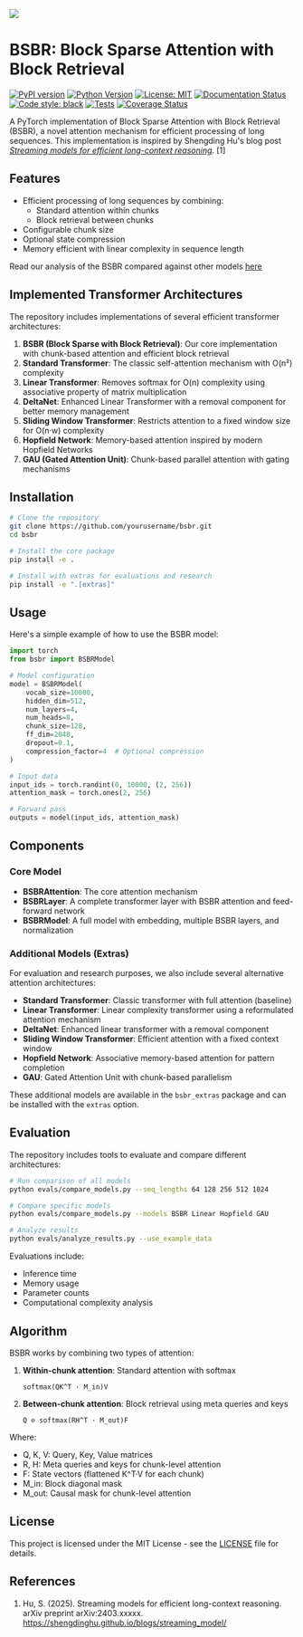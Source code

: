 ![](https://github.com/JacobFV/bsbr/bsbr_repo_cover.png)

# BSBR: Block Sparse Attention with Block Retrieval

[![PyPI version](https://badge.fury.io/py/bsbr.svg)](https://badge.fury.io/py/bsbr)
[![Python Version](https://img.shields.io/pypi/pyversions/bsbr.svg)](https://pypi.org/project/bsbr/)
[![License: MIT](https://img.shields.io/badge/License-MIT-yellow.svg)](https://opensource.org/licenses/MIT)
[![Documentation Status](https://readthedocs.org/projects/bsbr/badge/?version=latest)](https://bsbr.readthedocs.io/en/latest/?badge=latest)
[![Code style: black](https://img.shields.io/badge/code%20style-black-000000.svg)](https://github.com/psf/black)
[![Tests](https://github.com/JacobFV/bsbr/actions/workflows/tests.yml/badge.svg)](https://github.com/JacobFV/bsbr/actions/workflows/tests.yml)
[![Coverage Status](https://coveralls.io/repos/github/JacobFV/bsbr/badge.svg?branch=main)](https://coveralls.io/github/JacobFV/bsbr?branch=main)

A PyTorch implementation of Block Sparse Attention with Block Retrieval (BSBR), a novel attention mechanism for efficient processing of long sequences. This implementation is inspired by Shengding Hu's blog post [*Streaming models for efficient long-context reasoning*](https://shengdinghu.github.io/blogs/streaming_model/). [1]

## Features

- Efficient processing of long sequences by combining:
  - Standard attention within chunks
  - Block retrieval between chunks
- Configurable chunk size
- Optional state compression
- Memory efficient with linear complexity in sequence length

Read our analysis of the BSBR compared against other models [here](https://github.com/JacobFV/bsbr/tree/main/blog.md)

## Implemented Transformer Architectures

The repository includes implementations of several efficient transformer architectures:

1. **BSBR (Block Sparse with Block Retrieval)**: Our core implementation with chunk-based attention and efficient block retrieval
2. **Standard Transformer**: The classic self-attention mechanism with O(n²) complexity
3. **Linear Transformer**: Removes softmax for O(n) complexity using associative property of matrix multiplication
4. **DeltaNet**: Enhanced Linear Transformer with a removal component for better memory management
5. **Sliding Window Transformer**: Restricts attention to a fixed window size for O(n·w) complexity
6. **Hopfield Network**: Memory-based attention inspired by modern Hopfield Networks
7. **GAU (Gated Attention Unit)**: Chunk-based parallel attention with gating mechanisms

## Installation

```bash
# Clone the repository
git clone https://github.com/yourusername/bsbr.git
cd bsbr

# Install the core package
pip install -e .

# Install with extras for evaluations and research
pip install -e ".[extras]"
```

## Usage

Here's a simple example of how to use the BSBR model:

```python
import torch
from bsbr import BSBRModel

# Model configuration
model = BSBRModel(
    vocab_size=10000,
    hidden_dim=512,
    num_layers=4,
    num_heads=8,
    chunk_size=128,
    ff_dim=2048,
    dropout=0.1,
    compression_factor=4  # Optional compression
)

# Input data
input_ids = torch.randint(0, 10000, (2, 256))
attention_mask = torch.ones(2, 256)

# Forward pass
outputs = model(input_ids, attention_mask)
```

## Components

### Core Model

- **BSBRAttention**: The core attention mechanism
- **BSBRLayer**: A complete transformer layer with BSBR attention and feed-forward network
- **BSBRModel**: A full model with embedding, multiple BSBR layers, and normalization

### Additional Models (Extras)

For evaluation and research purposes, we also include several alternative attention architectures:

- **Standard Transformer**: Classic transformer with full attention (baseline)
- **Linear Transformer**: Linear complexity transformer using a reformulated attention mechanism
- **DeltaNet**: Enhanced linear transformer with a removal component 
- **Sliding Window Transformer**: Efficient attention with a fixed context window
- **Hopfield Network**: Associative memory-based attention for pattern completion
- **GAU**: Gated Attention Unit with chunk-based parallelism

These additional models are available in the `bsbr_extras` package and can be installed with the `extras` option.

## Evaluation

The repository includes tools to evaluate and compare different architectures:

```bash
# Run comparison of all models
python evals/compare_models.py --seq_lengths 64 128 256 512 1024

# Compare specific models
python evals/compare_models.py --models BSBR Linear Hopfield GAU

# Analyze results
python evals/analyze_results.py --use_example_data
```

Evaluations include:
- Inference time
- Memory usage
- Parameter counts
- Computational complexity analysis

## Algorithm

BSBR works by combining two types of attention:

1. **Within-chunk attention**: Standard attention with softmax
   ```
   softmax(QK^T · M_in)V
   ```

2. **Between-chunk attention**: Block retrieval using meta queries and keys
   ```
   Q ⊙ softmax(RH^T · M_out)F
   ```

Where:
- Q, K, V: Query, Key, Value matrices
- R, H: Meta queries and keys for chunk-level attention
- F: State vectors (flattened K^T·V for each chunk)
- M_in: Block diagonal mask
- M_out: Causal mask for chunk-level attention

## License

This project is licensed under the MIT License - see the [LICENSE](LICENSE) file for details.

## References

1. Hu, S. (2025). Streaming models for efficient long-context reasoning. arXiv preprint arXiv:2403.xxxxx. https://shengdinghu.github.io/blogs/streaming_model/
